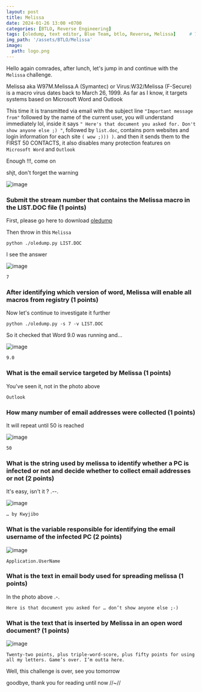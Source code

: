 ```yaml
---
layout: post
title: Melissa 
date: 2024-01-26 13:00 +0700
categories: [BTLO, Reverse Engineering]
tags: [oledump, text editor, Blue Team, btlo, Reverse, Melissa]     # TAG names should always be lowercase
img_path: '/assets/BTLO/Melissa'
image: 
  path: logo.png
--- 
```


Hello again comrades, after lunch, let's jump in and continue with the `Melissa` challenge.

Melissa aka W97M.Melissa.A (Symantec) or Virus:W32/Melissa (F-Secure) is a macro virus dates back to March 26, 1999. As far as I know, it targets systems based on Microsoft Word and Outlook

This time it is transmitted via email with the subject line `"Important message from"` followed by the name of the current user, you will understand immediately lol, inside it says `" Here's that document you asked for. Don't show anyone else ;) "`, followed by `list.doc`, contains porn websites and login information for each site `( wow ;))) )`. and then it sends them to the FIRST 50 CONTACTS, it also disables many protection features on `Microsoft Word` and `Outlook` 

Enough !!!, come on

shjt, don't forget the warning

![image](https://github.com/zs0b/zs0b.github.io/assets/118095276/d727b621-57f7-476c-84c5-69633f76fd61)

### Submit the stream number that contains the Melissa macro in the LIST.DOC file (1 points)

First, please go here to download [oledump](https://blog.didierstevens.com/programs/oledump-py/) 

Then throw in this `Melissa`

```
python ./oledump.py LIST.DOC 

```

I see the answer

![image](https://github.com/zs0b/zs0b.github.io/assets/118095276/e9fbed84-cba2-45b7-b396-9d380b42fed5)

`7` 

### After identifying which version of word, Melissa will enable all macros from registry (1 points)

Now let's continue to investigate it further

```
python ./oledump.py -s 7 -v LIST.DOC

```

So it checked that Word 9.0 was running and...

![image](https://github.com/zs0b/zs0b.github.io/assets/118095276/180174a7-dd58-473c-acb7-24218ac9d90f)

`9.0`

### What is the email service targeted by Melissa (1 points)

You've seen it, not in the photo above

`Outlook`

### How many number of email addresses were collected (1 points)

It will repeat until 50 is reached

![image](https://github.com/zs0b/zs0b.github.io/assets/118095276/167d9ecc-d848-4e45-9560-88e48757e08d)

`50`

### What is the string used by melissa to identify whether a PC is infected or not and decide whether to collect email addresses or not (2 points)

It's easy, isn't it ? .--.

![image](https://github.com/zs0b/zs0b.github.io/assets/118095276/4bf33de2-1327-454f-a0cf-c9014c1baee3)

`… by Kwyjibo`

### What is the variable responsible for identifying the email username of the infected PC (2 points)

![image](https://github.com/zs0b/zs0b.github.io/assets/118095276/6270027c-0731-423c-9529-5c7e10fcc015)

`Application.UserName`

### What is the text in email body used for spreading melissa (1 points)
 
In the photo above .-.

`Here is that document you asked for … don’t show anyone else ;-)`

### What is the text that is inserted by Melissa in an open word document? (1 points)

![image](https://github.com/zs0b/zs0b.github.io/assets/118095276/686436c9-a5d3-4751-823c-17ecf9ebfcab)

`Twenty-two points, plus triple-word-score, plus fifty points for using all my letters. Game’s over. I’m outta here.`

Well, this challenge is over, see you tomorrow

goodbye, thank you for reading until now //~//




















